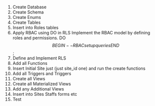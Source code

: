 1. Create Database
2. Create Schema
3. Create Enums
4. Create Tables
5. Insert into Roles tables
6. Apply RBAC using DO in RLS
Implement the RBAC model by defining roles and permissions.
DO $$
BEGIN
    -- RBAC setup queries
END
$$;
7. Define and Implement RLS
8. Add all Functions
9. Insert Initial Site just (just site_id one) and run the create functions
10. Add all Triggers and Triggers
11. Create all Views
12. Create all Materialized Views
13. Add any Additional Views
14. Insert into Sites Staffs forms etc
15. Test

